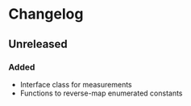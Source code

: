 Changelog
===================================================

Unreleased
--------------------------------------------------

### Added
* Interface class for measurements
* Functions to reverse-map enumerated constants


